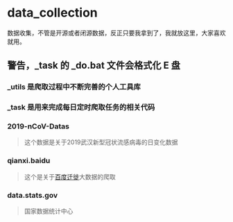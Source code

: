 # data_collection
数据收集，不管是开源或者闭源数据，反正只要我拿到了，我就放这里，大家喜欢就用。

## 警告，_task 的 _do.bat 文件会格式化 E 盘

### _utils 是爬取过程中不断完善的个人工具库

### _task 是用来完成每日定时爬取任务的相关代码

### 2019-nCoV-Datas

> 这个数据是关于2019武汉新型冠状流感病毒的日变化数据

### qianxi.baidu

> 这个是关于[百度迁徙](http://qianxi.baidu.com/)大数据的爬取

### data.stats.gov

> 国家数据统计中心

